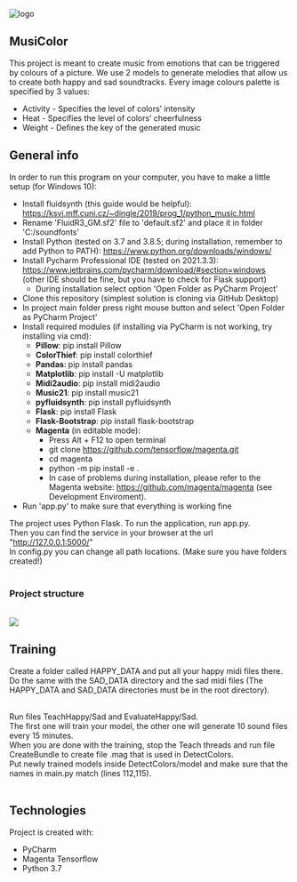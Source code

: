![logo](https://user-images.githubusercontent.com/57060628/105486374-aa877100-5cae-11eb-8131-885d0fdeb2f7.png)

## MusiColor
This project is meant to create music from emotions that can be triggered by colours of a picture. We use 2 models to generate melodies that allow us to create both happy and sad soundtracks. 
Every image colours palette is specified by 3 values:
- Activity - Specifies the level of colors’ intensity
- Heat - Specifies the level of colors’ cheerfulness
- Weight - Defines the key of the generated music

## General info
In order to run this program on your computer, you have to make a little setup (for Windows 10):<br/>
* Install fluidsynth (this guide would be helpful): https://ksvi.mff.cuni.cz/~dingle/2019/prog_1/python_music.html <br/>
* Rename 'FluidR3_GM.sf2' file to 'default.sf2' and place it in folder 'C:/soundfonts' <br/>
* Install Python (tested on 3.7 and 3.8.5; during installation, remember to add Python to PATH): https://www.python.org/downloads/windows/ <br/>
* Install Pycharm Professional IDE (tested on 2021.3.3): https://www.jetbrains.com/pycharm/download/#section=windows <br/>
  (other IDE should be fine, but you have to check for Flask support) <br/>
  * During installation select option 'Open Folder as PyCharm Project' <br/>
* Clone this repository (simplest solution is cloning via GitHub Desktop) <br/>
* In project main folder press right mouse button and select 'Open Folder as PyCharm Project' <br/>
* Install required modules (if installing via PyCharm is not working, try installing via cmd):<br/>
  * **Pillow**: pip install Pillow <br/>
  * **ColorThief**: pip install colorthief <br/>
  * **Pandas**: pip install pandas <br/>
  * **Matplotlib**: pip install -U matplotlib <br/>
  * **Midi2audio**: pip install midi2audio <br/>
  * **Music21**: pip install music21 <br/>
  * **pyfluidsynth**: pip install pyfluidsynth <br/>
  * **Flask**: pip install Flask <br/>
  * **Flask-Bootstrap**: pip install flask-bootstrap <br/>
  * **Magenta** (in editable mode):
    * Press Alt + F12 to open terminal <br/>
    * git clone https://github.com/tensorflow/magenta.git <br/>
    * cd magenta <br/>
    * python -m pip install -e . <br/>
    * In case of problems during installation, please refer to the Magenta website: https://github.com/magenta/magenta (see Development Enviroment). <br/>
* Run 'app.py' to make sure that everything is working fine

The project uses Python Flask. To run the application, run app.py.<br/> 
Then you can find the service in your browser at the url "http://127.0.0.1:5000/" <br/>
In config.py you can change all path locations. (Make sure you have folders created!)<br/><br/>

### Project structure
<br/>
<img src="https://user-images.githubusercontent.com/57060628/104637211-c8e4df80-56a4-11eb-9fa9-94f42f0dd1b4.png" />


## Training
Create a folder called HAPPY_DATA and put all your happy midi files there. <br/>
Do the same with the SAD_DATA directory and the sad midi files (The HAPPY_DATA and SAD_DATA directories must be in the root directory). <br/><br/>

Run files TeachHappy/Sad and EvaluateHappy/Sad. <br/>
The first one will train your model, the other one will generate 10 sound files every 15 minutes. <br/>
When you are done with the training, stop the Teach threads and run file CreateBundle to create file .mag that is used in DetectColors. <br/>
Put newly trained models inside DetectColors/model and make sure that the names in main.py match (lines 112,115). <br/><br/>
	
## Technologies
Project is created with:
* PyCharm
* Magenta Tensorflow
* Python 3.7

